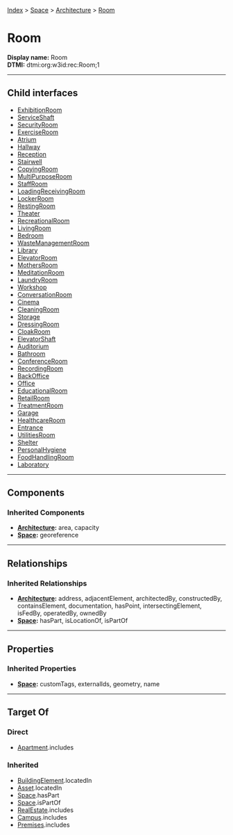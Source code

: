 [Index](../../../index.md) > [Space](../../Space.md) > [Architecture](../Architecture.md) > [Room](#)
# Room

**Display name:** Room<br />
**DTMI:** dtmi:org:w3id:rec:Room;1

---

## Child interfaces
* [ExhibitionRoom](ExhibitionRoom.md)
* [ServiceShaft](ServiceShaft.md)
* [SecurityRoom](SecurityRoom.md)
* [ExerciseRoom](ExerciseRoom.md)
* [Atrium](Atrium.md)
* [Hallway](Hallway.md)
* [Reception](Reception.md)
* [Stairwell](Stairwell.md)
* [CopyingRoom](CopyingRoom.md)
* [MultiPurposeRoom](MultiPurposeRoom.md)
* [StaffRoom](StaffRoom.md)
* [LoadingReceivingRoom](LoadingReceivingRoom.md)
* [LockerRoom](LockerRoom.md)
* [RestingRoom](RestingRoom.md)
* [Theater](Theater.md)
* [RecreationalRoom](RecreationalRoom.md)
* [LivingRoom](LivingRoom.md)
* [Bedroom](Bedroom.md)
* [WasteManagementRoom](WasteManagementRoom.md)
* [Library](Library.md)
* [ElevatorRoom](ElevatorRoom.md)
* [MothersRoom](MothersRoom.md)
* [MeditationRoom](MeditationRoom.md)
* [LaundryRoom](LaundryRoom.md)
* [Workshop](Workshop.md)
* [ConversationRoom](ConversationRoom.md)
* [Cinema](Cinema.md)
* [CleaningRoom](CleaningRoom.md)
* [Storage](Storage.md)
* [DressingRoom](DressingRoom.md)
* [CloakRoom](CloakRoom.md)
* [ElevatorShaft](ElevatorShaft.md)
* [Auditorium](Auditorium.md)
* [Bathroom](Bathroom.md)
* [ConferenceRoom](ConferenceRoom.md)
* [RecordingRoom](RecordingRoom.md)
* [BackOffice](BackOffice/BackOffice.md)
* [Office](Office/Office.md)
* [EducationalRoom](EducationalRoom/EducationalRoom.md)
* [RetailRoom](RetailRoom/RetailRoom.md)
* [TreatmentRoom](TreatmentRoom/TreatmentRoom.md)
* [Garage](Garage/Garage.md)
* [HealthcareRoom](HealthcareRoom/HealthcareRoom.md)
* [Entrance](Entrance/Entrance.md)
* [UtilitiesRoom](UtilitiesRoom/UtilitiesRoom.md)
* [Shelter](Shelter/Shelter.md)
* [PersonalHygiene](PersonalHygiene/PersonalHygiene.md)
* [FoodHandlingRoom](FoodHandlingRoom/FoodHandlingRoom.md)
* [Laboratory](Laboratory/Laboratory.md)

---

## Components

### Inherited Components
* **[Architecture](../Architecture.md):** area, capacity
* **[Space](../../Space.md):** georeference

---

## Relationships

### Inherited Relationships
* **[Architecture](../Architecture.md):** address, adjacentElement, architectedBy, constructedBy, containsElement, documentation, hasPoint, intersectingElement, isFedBy, operatedBy, ownedBy
* **[Space](../../Space.md):** hasPart, isLocationOf, isPartOf

---

## Properties

### Inherited Properties
* **[Space](../../Space.md):** customTags, externalIds, geometry, name

---

## Target Of
### Direct
* [Apartment](../../../Collection/Apartment.md).includes
### Inherited
* [BuildingElement](../../../BuildingElement/BuildingElement.md).locatedIn
* [Asset](../../../Asset/Asset.md).locatedIn
* [Space](../../Space.md).hasPart
* [Space](../../Space.md).isPartOf
* [RealEstate](../../../Collection/RealEstate.md).includes
* [Campus](../../../Collection/Campus.md).includes
* [Premises](../../../Collection/Premises.md).includes
